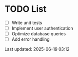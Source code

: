 # TODO List

- [ ] Write unit tests
- [ ] Implement user authentication
- [ ] Optimize database queries
- [ ] Add error handling

Last updated: 2025-06-19 03:12
